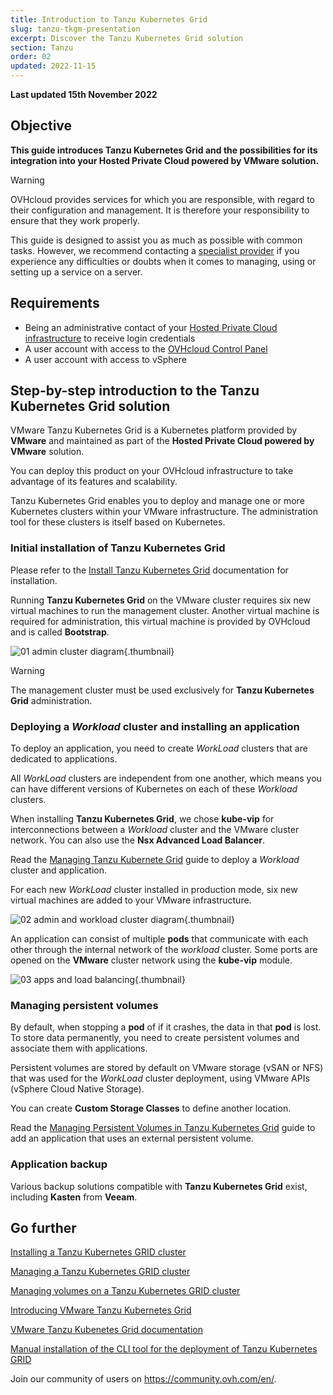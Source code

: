 ```yaml
---
title: Introduction to Tanzu Kubernetes Grid
slug: tanzu-tkgm-presentation
excerpt: Discover the Tanzu Kubernetes Grid solution
section: Tanzu
order: 02
updated: 2022-11-15
---
```


**Last updated 15th November 2022**

## Objective

**This guide introduces Tanzu Kubernetes Grid and the possibilities for its integration into your Hosted Private Cloud powered by VMware solution.**

> [!warning]
> OVHcloud provides services for which you are responsible, with regard to their configuration and management. It is therefore your responsibility to ensure that they work properly.
>
> This guide is designed to assist you as much as possible with common tasks. However, we recommend contacting a [specialist provider](https://partner.ovhcloud.com/en-gb/) if you experience any difficulties or doubts when it comes to managing, using or setting up a service on a server.
>

## Requirements

- Being an administrative contact of your [Hosted Private Cloud infrastructure](https://www.ovhcloud.com/en-ie/enterprise/products/hosted-private-cloud/) to receive login credentials
- A user account with access to the [OVHcloud Control Panel](https://www.ovh.com/auth/?action=gotomanager&from=https://www.ovh.ie/&ovhSubsidiary=ie)
- A user account with access to vSphere

## Step-by-step introduction to the Tanzu Kubernetes Grid solution

VMware Tanzu Kubernetes Grid is a Kubernetes platform provided by **VMware** and maintained as part of the **Hosted Private Cloud powered by VMware** solution.

You can deploy this product on your OVHcloud infrastructure to take advantage of its features and scalability.

Tanzu Kubernetes Grid enables you to deploy and manage one or more Kubernetes clusters within your VMware infrastructure. The administration tool for these clusters is itself based on Kubernetes.

### Initial installation of Tanzu Kubernetes Grid

Please refer to the [Install Tanzu Kubernetes Grid](https://docs.ovh.com/ie/en/private-cloud/tanzu-tkgm-installation) documentation for installation.

Running **Tanzu Kubernetes Grid** on the VMware cluster requires six new virtual machines to run the management cluster. Another virtual machine is required for administration, this virtual machine is provided by OVHcloud and is called **Bootstrap**. 

![01 admin cluster diagram](images/01-admin-cluster-diagram01.png){.thumbnail}

> [!warning]
>
> The management cluster must be used exclusively for **Tanzu Kubernetes Grid** administration.
>

### Deploying a *Workload* cluster and installing an application

To deploy an application, you need to create *WorkLoad* clusters that are dedicated to applications.

All *WorkLoad* clusters are independent from one another, which means you can have different versions of Kubernetes on each of these *Workload* clusters.

When installing **Tanzu Kubernetes Grid**, we chose **kube-vip** for interconnections between a *Workload* cluster and the VMware cluster network. You can also use the **Nsx Advanced Load Balancer**.

Read the [Managing Tanzu Kubernete Grid](https://docs.ovh.com/ie/en/private-cloud/tanzu-tkgm-installation) guide to deploy a *Workload* cluster and application. 

For each new *WorkLoad* cluster installed in production mode, six new virtual machines are added to your VMware infrastructure.

![02 admin and workload cluster diagram](images/02-tkc-mc-wc01.png){.thumbnail}

An application can consist of multiple **pods** that communicate with each other through the internal network of the *workload* cluster. Some ports are opened on the **VMware** cluster network using the **kube-vip** module.

![03 apps and load balancing](images/03-internetworkcommunication01.png){.thumbnail}

### Managing persistent volumes

By default, when stopping a **pod** of if it crashes, the data in that **pod** is lost. To store data permanently, you need to create persistent volumes and associate them with applications.

Persistent volumes are stored by default on VMware storage (vSAN or NFS) that was used for the *WorkLoad* cluster deployment, using VMware APIs (vSphere Cloud Native Storage).

You can create **Custom Storage Classes** to define another location.

Read the [Managing Persistent Volumes in Tanzu Kubernetes Grid](https://docs.ovh.com/ie/en/private-cloud/tanzu-tkgm-persistent-volumes) guide to add an application that uses an external persistent volume.

### Application backup 

Various backup solutions compatible with **Tanzu Kubernetes Grid** exist, including **Kasten** from **Veeam**.

## Go further

[Installing a Tanzu Kubernetes GRID cluster](https://docs.ovh.com/ie/en/private-cloud/tanzu-tkgm-installation)

[Managing a Tanzu Kubernetes GRID cluster](https://docs.ovh.com/ie/en/private-cloud/tanzu-tkgm-management)

[Managing volumes on a Tanzu Kubernetes GRID cluster](https://docs.ovh.com/ie/en/private-cloud/tanzu-tkgm-persistent-volumes)

[Introducing VMware Tanzu Kubernetes Grid](https://tanzu.vmware.com/kubernetes-grid)

[VMware Tanzu Kubenetes Grid documentation](https://docs.vmware.com/en/VMware-Tanzu-Kubernetes-Grid/index.html)

[Manual installation of the CLI tool for the deployment of Tanzu Kubernetes GRID](https://docs.vmware.com/en/VMware-Tanzu-Kubernetes-Grid/1.5/vmware-tanzu-kubernetes-grid-15/GUID-install-cli.html)

Join our community of users on <https://community.ovh.com/en/>.
